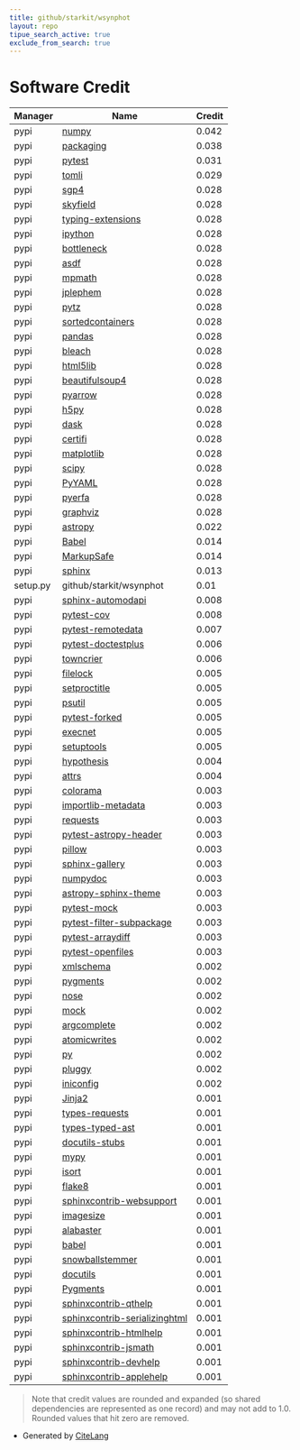```yaml
---
title: github/starkit/wsynphot
layout: repo
tipue_search_active: true
exclude_from_search: true
---
```

# Software Credit

|Manager|Name|Credit|
|-------|----|------|
|pypi|[numpy](https://pypi.org/project/numpy)|0.042|
|pypi|[packaging](https://pypi.org/project/packaging)|0.038|
|pypi|[pytest](https://docs.pytest.org/en/latest/)|0.031|
|pypi|[tomli](https://pypi.org/project/tomli)|0.029|
|pypi|[sgp4](https://github.com/brandon-rhodes/python-sgp4)|0.028|
|pypi|[skyfield](http://github.com/brandon-rhodes/python-skyfield/)|0.028|
|pypi|[typing-extensions](https://typing.readthedocs.io/)|0.028|
|pypi|[ipython](https://ipython.org)|0.028|
|pypi|[bottleneck](https://pypi.org/project/bottleneck)|0.028|
|pypi|[asdf](https://pypi.org/project/asdf)|0.028|
|pypi|[mpmath](https://pypi.org/project/mpmath)|0.028|
|pypi|[jplephem](https://pypi.org/project/jplephem)|0.028|
|pypi|[pytz](https://pypi.org/project/pytz)|0.028|
|pypi|[sortedcontainers](https://pypi.org/project/sortedcontainers)|0.028|
|pypi|[pandas](https://pypi.org/project/pandas)|0.028|
|pypi|[bleach](https://pypi.org/project/bleach)|0.028|
|pypi|[html5lib](https://pypi.org/project/html5lib)|0.028|
|pypi|[beautifulsoup4](https://pypi.org/project/beautifulsoup4)|0.028|
|pypi|[pyarrow](https://pypi.org/project/pyarrow)|0.028|
|pypi|[h5py](https://pypi.org/project/h5py)|0.028|
|pypi|[dask](https://pypi.org/project/dask)|0.028|
|pypi|[certifi](https://pypi.org/project/certifi)|0.028|
|pypi|[matplotlib](https://pypi.org/project/matplotlib)|0.028|
|pypi|[scipy](https://pypi.org/project/scipy)|0.028|
|pypi|[PyYAML](https://pypi.org/project/PyYAML)|0.028|
|pypi|[pyerfa](https://pypi.org/project/pyerfa)|0.028|
|pypi|[graphviz](https://pypi.org/project/graphviz)|0.028|
|pypi|[astropy](http://astropy.org)|0.022|
|pypi|[Babel](https://pypi.org/project/Babel)|0.014|
|pypi|[MarkupSafe](https://pypi.org/project/MarkupSafe)|0.014|
|pypi|[sphinx](https://www.sphinx-doc.org/)|0.013|
|setup.py|github/starkit/wsynphot|0.01|
|pypi|[sphinx-automodapi](https://pypi.org/project/sphinx-automodapi)|0.008|
|pypi|[pytest-cov](https://pypi.org/project/pytest-cov)|0.008|
|pypi|[pytest-remotedata](https://pypi.org/project/pytest-remotedata)|0.007|
|pypi|[pytest-doctestplus](https://github.com/astropy/pytest-doctestplus)|0.006|
|pypi|[towncrier](https://pypi.org/project/towncrier)|0.006|
|pypi|[filelock](https://pypi.org/project/filelock)|0.005|
|pypi|[setproctitle](https://pypi.org/project/setproctitle)|0.005|
|pypi|[psutil](https://pypi.org/project/psutil)|0.005|
|pypi|[pytest-forked](https://pypi.org/project/pytest-forked)|0.005|
|pypi|[execnet](https://pypi.org/project/execnet)|0.005|
|pypi|[setuptools](https://pypi.org/project/setuptools)|0.005|
|pypi|[hypothesis](https://pypi.org/project/hypothesis)|0.004|
|pypi|[attrs](https://pypi.org/project/attrs)|0.004|
|pypi|[colorama](https://pypi.org/project/colorama)|0.003|
|pypi|[importlib-metadata](https://pypi.org/project/importlib-metadata)|0.003|
|pypi|[requests](https://pypi.org/project/requests)|0.003|
|pypi|[pytest-astropy-header](https://github.com/astropy/pytest-astropy-header)|0.003|
|pypi|[pillow](https://pypi.org/project/pillow)|0.003|
|pypi|[sphinx-gallery](https://pypi.org/project/sphinx-gallery)|0.003|
|pypi|[numpydoc](https://pypi.org/project/numpydoc)|0.003|
|pypi|[astropy-sphinx-theme](https://pypi.org/project/astropy-sphinx-theme)|0.003|
|pypi|[pytest-mock](https://pypi.org/project/pytest-mock)|0.003|
|pypi|[pytest-filter-subpackage](https://pypi.org/project/pytest-filter-subpackage)|0.003|
|pypi|[pytest-arraydiff](https://pypi.org/project/pytest-arraydiff)|0.003|
|pypi|[pytest-openfiles](https://pypi.org/project/pytest-openfiles)|0.003|
|pypi|[xmlschema](https://pypi.org/project/xmlschema)|0.002|
|pypi|[pygments](https://pypi.org/project/pygments)|0.002|
|pypi|[nose](https://pypi.org/project/nose)|0.002|
|pypi|[mock](https://pypi.org/project/mock)|0.002|
|pypi|[argcomplete](https://pypi.org/project/argcomplete)|0.002|
|pypi|[atomicwrites](https://pypi.org/project/atomicwrites)|0.002|
|pypi|[py](https://pypi.org/project/py)|0.002|
|pypi|[pluggy](https://pypi.org/project/pluggy)|0.002|
|pypi|[iniconfig](https://pypi.org/project/iniconfig)|0.002|
|pypi|[Jinja2](https://palletsprojects.com/p/jinja/)|0.001|
|pypi|[types-requests](https://pypi.org/project/types-requests)|0.001|
|pypi|[types-typed-ast](https://pypi.org/project/types-typed-ast)|0.001|
|pypi|[docutils-stubs](https://pypi.org/project/docutils-stubs)|0.001|
|pypi|[mypy](https://pypi.org/project/mypy)|0.001|
|pypi|[isort](https://pypi.org/project/isort)|0.001|
|pypi|[flake8](https://pypi.org/project/flake8)|0.001|
|pypi|[sphinxcontrib-websupport](https://pypi.org/project/sphinxcontrib-websupport)|0.001|
|pypi|[imagesize](https://pypi.org/project/imagesize)|0.001|
|pypi|[alabaster](https://pypi.org/project/alabaster)|0.001|
|pypi|[babel](https://pypi.org/project/babel)|0.001|
|pypi|[snowballstemmer](https://pypi.org/project/snowballstemmer)|0.001|
|pypi|[docutils](https://pypi.org/project/docutils)|0.001|
|pypi|[Pygments](https://pypi.org/project/Pygments)|0.001|
|pypi|[sphinxcontrib-qthelp](https://pypi.org/project/sphinxcontrib-qthelp)|0.001|
|pypi|[sphinxcontrib-serializinghtml](https://pypi.org/project/sphinxcontrib-serializinghtml)|0.001|
|pypi|[sphinxcontrib-htmlhelp](https://pypi.org/project/sphinxcontrib-htmlhelp)|0.001|
|pypi|[sphinxcontrib-jsmath](https://pypi.org/project/sphinxcontrib-jsmath)|0.001|
|pypi|[sphinxcontrib-devhelp](https://pypi.org/project/sphinxcontrib-devhelp)|0.001|
|pypi|[sphinxcontrib-applehelp](https://pypi.org/project/sphinxcontrib-applehelp)|0.001|


> Note that credit values are rounded and expanded (so shared dependencies are represented as one record) and may not add to 1.0. Rounded values that hit zero are removed.


- Generated by [CiteLang](https://github.com/vsoch/citelang)
